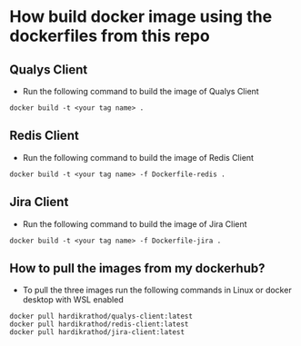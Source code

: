 # How build docker image using the dockerfiles from this repo

## Qualys Client

- Run the following command to build the image of Qualys Client

```
docker build -t <your tag name> .
```

## Redis Client

- Run the following command to build the image of Redis Client

```
docker build -t <your tag name> -f Dockerfile-redis .
```

## Jira Client

- Run the following command to build the image of Jira Client

```
docker build -t <your tag name> -f Dockerfile-jira .
```

## How to pull the images from my dockerhub?

- To pull the three images run the following commands in Linux or docker desktop with WSL enabled

```
docker pull hardikrathod/qualys-client:latest
docker pull hardikrathod/redis-client:latest
docker pull hardikrathod/jira-client:latest
```